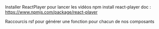 Installer ReactPlayer pour lancer les vidéos
npm install react-player
doc : https://www.npmjs.com/package/react-player


Raccourcis rsf pour générer une fonction pour chacun de nos composants